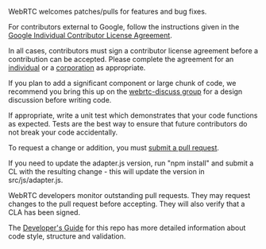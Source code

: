 WebRTC welcomes patches/pulls for features and bug fixes.

For contributors external to Google, follow the instructions given in the [Google Individual Contributor License Agreement](https://cla.developers.google.com/about/google-individual).

In all cases, contributors must sign a contributor license agreement before a contribution can be accepted. Please complete the agreement for an [individual](https://developers.google.com/open-source/cla/individual) or a [corporation](https://developers.google.com/open-source/cla/corporate) as appropriate.

If you plan to add a significant component or large chunk of code, we recommend you bring this up on the [webrtc-discuss group](https://groups.google.com/forum/#!forum/discuss-webrtc) for a design discussion before writing code.

If appropriate, write a unit test which demonstrates that your code functions as expected. Tests are the best way to ensure that future contributors do not break your code accidentally.

To request a change or addition, you must [submit a pull request](https://help.github.com/categories/collaborating/).

If you need to update the adapter.js version, run "npm install" and submit a CL with the resulting change - this will update the version in src/js/adapter.js.

WebRTC developers monitor outstanding pull requests. They may request changes to the pull request before accepting. They will also verify that a CLA has been signed.

The [Developer's Guide](https://bit.ly/webrtcdevguide) for this repo has more detailed information about code style, structure and validation.

